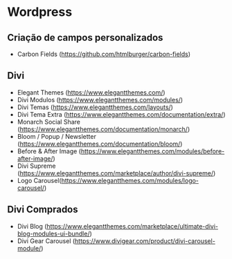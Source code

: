 # Wordpress

## Criação de campos personalizados
* Carbon Fields (https://github.com/htmlburger/carbon-fields)

## Divi
* Elegant Themes (https://www.elegantthemes.com/)
* Divi Modulos (https://www.elegantthemes.com/modules/)
* Divi Temas (https://www.elegantthemes.com/layouts/)
* Divi Tema Extra (https://www.elegantthemes.com/documentation/extra/)
* Monarch Social Share (https://www.elegantthemes.com/documentation/monarch/)
* Bloom / Popup / Newsletter (https://www.elegantthemes.com/documentation/bloom/)
* Before & After Image (https://www.elegantthemes.com/modules/before-after-image/)
* Divi Supreme (https://www.elegantthemes.com/marketplace/author/divi-supreme/)
* Logo Carousel(https://www.elegantthemes.com/modules/logo-carousel/)

## Divi Comprados
* Divi Blog (https://www.elegantthemes.com/marketplace/ultimate-divi-blog-modules-ui-bundle/)
* Divi Gear Carousel (https://www.divigear.com/product/divi-carousel-module/)
